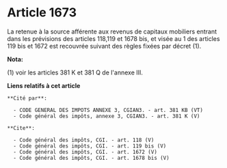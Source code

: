 # Article 1673

La retenue à la source afférente aux revenus de capitaux mobiliers entrant dans les prévisions des articles 118,119 et 1678
bis, et visée au 1 des articles 119 bis et 1672 est recouvrée suivant des règles fixées par décret (1).

**Nota:**

(1) voir les articles 381 K et 381 Q de l'annexe III.

**Liens relatifs à cet article**

	**Cité par**:

	  - CODE GENERAL DES IMPOTS ANNEXE 3, CGIAN3. - art. 381 KB (VT)
	  - Code général des impôts, annexe 3, CGIAN3. - art. 381 K (V)

	**Cite**:

	  - Code général des impôts, CGI. - art. 118 (V)
	  - Code général des impôts, CGI. - art. 119 bis (V)
	  - Code général des impôts, CGI. - art. 1672 (V)
	  - Code général des impôts, CGI. - art. 1678 bis (V)
